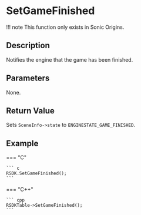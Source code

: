 # SetGameFinished

!!! note
    This function only exists in Sonic Origins.

## Description
Notifies the engine that the game has been finished.

## Parameters
None.

## Return Value
Sets `SceneInfo->state` to `ENGINESTATE_GAME_FINISHED`.

## Example
=== "C"

	``` c
	RSDK.SetGameFinished();
	```

=== "C++"

	``` cpp
	RSDKTable->SetGameFinished();
	```